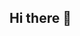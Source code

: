 ## Hi there 👋

<!--
**fayaz-faiz/fayaz-faiz** is a ✨ _special_ ✨ repository because its `README.md` (this file) appears on your GitHub profile.

Here are some ideas to get you started:

- 🔭 I’m currently working on React-Native
- 🌱 I’m currently learning AI-ML
- 👯 I’m looking to collaborate on React, React-Native
- 🤔 I’m looking for help with NodeJS, AI-ML
- 💬 Ask me about React
- 📫 How to reach me: Don't Reach me
- 😄 Pronouns: Shaik
- ⚡ Fun fact: 
-->
